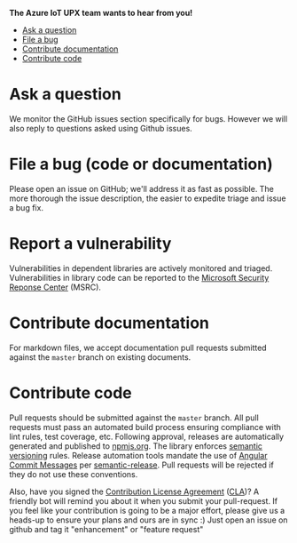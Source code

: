 **The Azure IoT UPX team wants to hear from you!**

- [Ask a question](#ask-a-question)
- [File a bug](#file-a-bug)
- [Contribute documentation](#contribute-documentation)
- [Contribute code](#contribute-code)

# Ask a question
We monitor the GitHub issues section specifically for bugs.  However we will also reply to questions asked using Github issues.

# File a bug (code or documentation)
Please open an issue on GitHub; we'll address it as fast as possible.  The more thorough the issue description, the easier to expedite triage and issue a bug fix.

# Report a vulnerability
Vulnerabilities in dependent libraries are actively monitored and triaged.  Vulnerabilities in library code can be reported to the [Microsoft Security Reponse Center](https://www.microsoft.com/en-us/msrc?rtc=1) (MSRC).

# Contribute documentation
For markdown files, we accept documentation pull requests submitted against the `master` branch on existing documents.

# Contribute code
Pull requests should be submitted against the `master` branch.  All pull requests must pass an automated build process ensuring compliance with lint rules, test coverage, etc.  Following approval, releases are automatically generated and published to [npmjs.org](http://npmjs.org).  The library enforces [semantic versioning](https://semver.org/) rules.  Release automation tools mandate the use of [Angular Commit Messages](https://github.com/angular/angular.js/blob/master/DEVELOPERS.md#-git-commit-guidelines) per [semantic-release](https://github.com/semantic-release/semantic-release).  Pull requests will be rejected if they do not use these conventions.

Also, have you signed the [Contribution License Agreement](https://cla.microsoft.com/) ([CLA](https://cla.microsoft.com/))? A friendly bot will remind you about it when you submit your pull-request.
If you feel like your contribution is going to be a major effort, please give us a heads-up to ensure your plans and ours are in sync :) Just open an issue on github and tag it "enhancement" or "feature request"